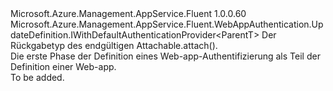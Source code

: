 <Type Name="IBlank&lt;ParentT&gt;" FullName="Microsoft.Azure.Management.AppService.Fluent.WebAppAuthentication.UpdateDefinition.IBlank&lt;ParentT&gt;">
  <TypeSignature Language="C#" Value="public interface IBlank&lt;ParentT&gt; : Microsoft.Azure.Management.AppService.Fluent.WebAppAuthentication.UpdateDefinition.IWithDefaultAuthenticationProvider&lt;ParentT&gt;" />
  <TypeSignature Language="ILAsm" Value=".class public interface auto ansi abstract IBlank`1&lt;ParentT&gt; implements class Microsoft.Azure.Management.AppService.Fluent.WebAppAuthentication.UpdateDefinition.IWithDefaultAuthenticationProvider`1&lt;!ParentT&gt;" />
  <TypeSignature Language="DocId" Value="T:Microsoft.Azure.Management.AppService.Fluent.WebAppAuthentication.UpdateDefinition.IBlank`1" />
  <TypeSignature Language="VB.NET" Value="Public Interface IBlank(Of ParentT)&#xA;Implements IWithDefaultAuthenticationProvider(Of ParentT)" />
  <TypeSignature Language="F#" Value="type IBlank&lt;'ParentT&gt; = interface&#xA;    interface IWithDefaultAuthenticationProvider&lt;'ParentT&gt;" />
  <AssemblyInfo>
    <AssemblyName>Microsoft.Azure.Management.AppService.Fluent</AssemblyName>
    <AssemblyVersion>1.0.0.60</AssemblyVersion>
  </AssemblyInfo>
  <TypeParameters>
    <TypeParameter Name="ParentT" />
  </TypeParameters>
  <Interfaces>
    <Interface>
      <InterfaceName>Microsoft.Azure.Management.AppService.Fluent.WebAppAuthentication.UpdateDefinition.IWithDefaultAuthenticationProvider&lt;ParentT&gt;</InterfaceName>
    </Interface>
  </Interfaces>
  <Docs>
    <typeparam name="ParentT">Der Rückgabetyp des endgültigen Attachable.attach().</typeparam>
    <summary>
            Die erste Phase der Definition eines Web-app-Authentifizierung als Teil der Definition einer Web-app.
            </summary>
    <remarks>To be added.</remarks>
  </Docs>
  <Members />
</Type>